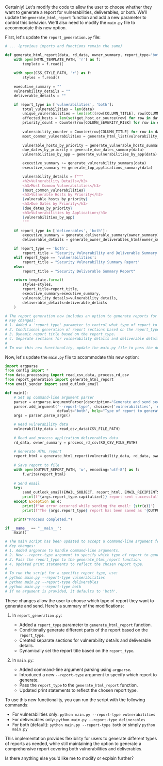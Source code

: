 Certainly! Let's modify the code to allow the user to choose whether they want to generate a report for vulnerabilities, deliverables, or both. We'll update the `generate_html_report` function and add a new parameter to control this behavior. We'll also need to modify the `main.py` file to accommodate this new option.

First, let's update the `report_generation.py` file:



```python
# ... (previous imports and functions remain the same)

def generate_html_report(data, rd_data, owner_summary, report_type='both'):
    with open(HTML_TEMPLATE_PATH, 'r') as f:
        template = f.read()
    
    with open(CSS_STYLE_PATH, 'r') as f:
        styles = f.read()
    
    executive_summary = ""
    vulnerability_details = ""
    deliverable_details = ""

    if report_type in ['vulnerabilities', 'both']:
        total_vulnerabilities = len(data)
        unique_vulnerabilities = len(set((row[COLUMN_TITLE], row[COLUMN_SEVERITY_RISK]) for row in data))
        affected_hosts = len(set(get_host_or_source(row) for row in data if not is_non_server_vuln(row)))
        priority_count = Counter(row[COLUMN_SEVERITY_RISK] for row in data)
        
        vulnerability_counter = Counter(row[COLUMN_TITLE] for row in data)
        most_common_vulnerabilities = generate_html_list(vulnerability_counter.most_common(TOP_VULNERABILITIES_COUNT))
        
        vulnerable_hosts_by_priority = generate_vulnerable_hosts_summary(data)
        due_dates_by_priority = generate_due_dates_summary(data)
        vulnerabilities_by_app = generate_vulnerabilities_by_app(data)

        executive_summary += generate_vulnerability_summary(data)
        executive_summary += generate_top_applications_summary(data)

        vulnerability_details = f"""
        <h2>Vulnerability Details</h2>
        <h3>Most Common Vulnerabilities</h3>
        {most_common_vulnerabilities}
        <h3>Vulnerable Hosts by Priority</h3>
        {vulnerable_hosts_by_priority}
        <h3>Due Dates by Priority</h3>
        {due_dates_by_priority}
        <h3>Vulnerabilities by Application</h3>
        {vulnerabilities_by_app}
        """

    if report_type in ['deliverables', 'both']:
        executive_summary = generate_deliverable_summary(owner_summary) + executive_summary
        deliverable_details = generate_owner_deliverables_html(owner_summary)

    if report_type == 'both':
        report_title = "Security Vulnerability and Deliverable Summary Report"
    elif report_type == 'vulnerabilities':
        report_title = "Security Vulnerability Summary Report"
    else:
        report_title = "Security Deliverable Summary Report"

    return template.format(
        styles=styles,
        report_title=report_title,
        executive_summary=executive_summary,
        vulnerability_details=vulnerability_details,
        deliverable_details=deliverable_details
    )

# The report generation now includes an option to generate reports for vulnerabilities, deliverables, or both.
# Key changes:
# 1. Added a 'report_type' parameter to control what type of report to generate.
# 2. Conditional generation of report sections based on the report_type.
# 3. Dynamic report title based on the report_type.
# 4. Separate sections for vulnerability details and deliverable details.
#
# To use this new functionality, update the main.py file to pass the desired report_type to generate_html_report.

```

Now, let's update the `main.py` file to accommodate this new option:



```python
import argparse
from config import *
from data_processing import read_csv_data, process_rd_csv
from report_generation import generate_html_report
from email_sender import send_outlook_email

def main():
    # Set up command-line argument parser
    parser = argparse.ArgumentParser(description="Generate and send security report.")
    parser.add_argument('--report-type', choices=['vulnerabilities', 'deliverables', 'both'], 
                        default='both', help="Type of report to generate")
    args = parser.parse_args()

    # Read vulnerability data
    vulnerability_data = read_csv_data(CSV_FILE_PATH)
    
    # Read and process application deliverables data
    rd_data, owner_summary = process_rd_csv(RD_CSV_FILE_PATH)
    
    # Generate HTML report
    report_html = generate_html_report(vulnerability_data, rd_data, owner_summary, args.report_type)
    
    # Save report to file
    with open(OUTPUT_REPORT_PATH, 'w', encoding='utf-8') as f:
        f.write(report_html)
    
    # Send email
    try:
        send_outlook_email(EMAIL_SUBJECT, report_html, EMAIL_RECIPIENTS)
        print(f"{args.report_type.capitalize()} report sent successfully via Outlook!")
    except Exception as e:
        print(f"An error occurred while sending the email: {str(e)}")
        print(f"The {args.report_type} report has been saved as '{OUTPUT_REPORT_PATH}' in the current directory.")

    print("Process completed.")

if __name__ == "__main__":
    main()

# The main script has been updated to accept a command-line argument for the report type.
# Key changes:
# 1. Added argparse to handle command-line arguments.
# 2. New --report-type argument to specify which type of report to generate.
# 3. Pass the report_type to the generate_html_report function.
# 4. Updated print statements to reflect the chosen report type.
#
# To run the script for a specific report type, use:
# python main.py --report-type vulnerabilities
# python main.py --report-type deliverables
# python main.py --report-type both
# If no argument is provided, it defaults to 'both'.

```

These changes allow the user to choose which type of report they want to generate and send. Here's a summary of the modifications:

1. In `report_generation.py`:
   - Added a `report_type` parameter to `generate_html_report` function.
   - Conditionally generate different parts of the report based on the `report_type`.
   - Created separate sections for vulnerability details and deliverable details.
   - Dynamically set the report title based on the `report_type`.

2. In `main.py`:
   - Added command-line argument parsing using `argparse`.
   - Introduced a new `--report-type` argument to specify which report to generate.
   - Pass the `report_type` to the `generate_html_report` function.
   - Updated print statements to reflect the chosen report type.

To use this new functionality, you can run the script with the following commands:

- For vulnerabilities only: `python main.py --report-type vulnerabilities`
- For deliverables only: `python main.py --report-type deliverables`
- For both (default): `python main.py --report-type both` or simply `python main.py`

This implementation provides flexibility for users to generate different types of reports as needed, while still maintaining the option to generate a comprehensive report covering both vulnerabilities and deliverables.

Is there anything else you'd like me to modify or explain further?
